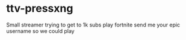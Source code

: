 # ttv-pressxng
Small streamer trying to get to 1k subs play fortnite send me your epic username so we could play
